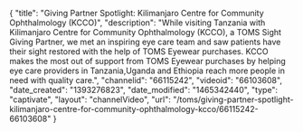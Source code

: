 {
    "title": "Giving Partner Spotlight: Kilimanjaro Centre for Community Ophthalmology (KCCO)",
    "description": "While visiting Tanzania with Kilimanjaro Centre for Community Ophthalmology (KCCO), a TOMS Sight Giving Partner, we met an inspiring eye care team and saw patients have their sight restored with the help of TOMS Eyewear purchases. KCCO makes the most out of support from TOMS Eyewear purchases by helping eye care providers in Tanzania,Uganda and Ethiopia reach more people in need with quality care.",
    "channelid": "66115242",
    "videoid": "66103608",
    "date_created": "1393276823",
    "date_modified": "1465342440",
    "type": "captivate",
    "layout": "channelVideo",
    "url": "\/toms\/giving-partner-spotlight-kilimanjaro-centre-for-community-ophthalmology-kcco\/66115242-66103608"
}